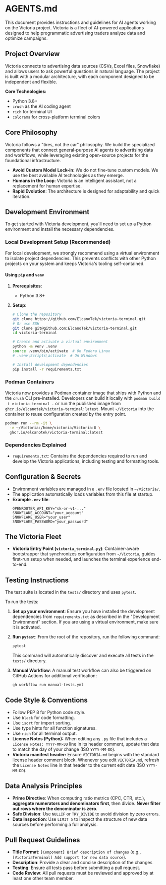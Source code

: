 # AGENTS.md

This document provides instructions and guidelines for AI agents working on the Victoria project. Victoria is a fleet of AI-powered applications designed to help programmatic advertising traders analyze data and optimize campaigns.

## Project Overview

Victoria connects to advertising data sources (CSVs, Excel files, Snowflake) and allows users to ask powerful questions in natural language. The project is built with a modular architecture, with each component designed to be independent and flexible.

**Core Technologies:**
- Python 3.8+
- `crush` as the AI coding agent
- `rich` for terminal UI
- `colorama` for cross-platform terminal colors

## Core Philosophy

Victoria follows a "tires, not the car" philosophy. We build the specialized components that connect general-purpose AI agents to advertising data and workflows, while leveraging existing open-source projects for the foundational infrastructure.

- **Avoid Custom Model Lock-in**: We do not fine-tune custom models. We use the best available AI technologies as they emerge.
- **Humans in the Loop**: Victoria is an intelligent assistant, not a replacement for human expertise.
- **Rapid Evolution**: The architecture is designed for adaptability and quick iteration.

## Development Environment

To get started with Victoria development, you'll need to set up a Python environment and install the necessary dependencies.

### Local Development Setup (Recommended)

For local development, we strongly recommend using a virtual environment to isolate project dependencies. This prevents conflicts with other Python projects on your system and keeps Victoria's tooling self-contained.

#### Using `pip` and `venv`

1.  **Prerequisites**:
    - Python 3.8+

2.  **Setup**:
    ```bash
    # Clone the repository
    git clone https://github.com/ElcanoTek/victoria-terminal.git
    # Or use SSH
    git clone git@github.com:ElcanoTek/victoria-terminal.git
    cd victoria-terminal

    # Create and activate a virtual environment
    python -m venv .venv
    source .venv/bin/activate  # On Fedora Linux
    # .venv\Scripts\activate  # On Windows

    # Install development dependencies
    pip install -r requirements.txt
    ```

### Podman Containers

Victoria now provides a Podman container image that ships with Python and the `crush` CLI pre-installed. Developers can build it locally with `podman build -t victoria-terminal .` or run the published image from `ghcr.io/elcanotek/victoria-terminal:latest`. Mount `~/Victoria` into the container to reuse configuration created by the entry point.

```bash
podman run --rm -it \
  -v ~/Victoria:/home/victoria/Victoria:U \
  ghcr.io/elcanotek/victoria-terminal:latest
```

### Dependencies Explained

- `requirements.txt`: Contains the dependencies required to run and develop the Victoria applications, including testing and formatting tools.

## Configuration & Secrets

- Environment variables are managed in a `.env` file located in `~/Victoria/`.
- The application automatically loads variables from this file at startup.
- **Example `.env` file**:
  ```
  OPENROUTER_API_KEY="sk-or-v1-..."
  SNOWFLAKE_ACCOUNT="your_account"
  SNOWFLAKE_USER="your_user"
  SNOWFLAKE_PASSWORD="your_password"
  ```

## The Victoria Fleet

- **Victoria Entry Point (`victoria_terminal.py`)**: Container-aware bootstrapper that synchronizes configuration from `~/Victoria`, guides first-run setup when needed, and launches the terminal experience end-to-end.

## Testing Instructions

The test suite is located in the `tests/` directory and uses `pytest`.

To run the tests:

1.  **Set up your environment**: Ensure you have installed the development dependencies from `requirements.txt` as described in the "Development Environment" section. If you are using a virtual environment, make sure it is activated.

2.  **Run `pytest`**: From the root of the repository, run the following command:
    ```bash
    pytest
    ```
    This command will automatically discover and execute all tests in the `tests/` directory.

3.  **Manual Workflow**: A manual test workflow can also be triggered on GitHub Actions for additional verification:
    ```bash
    gh workflow run manual-tests.yml
    ```

## Code Style & Conventions

- Follow PEP 8 for Python code style.
- Use `black` for code formatting.
- Use `isort` for import sorting.
- Use type hints for all function signatures.
- Use `rich` for all terminal output.
- **License Notes (Python):** When editing any `.py` file that includes a `License Notes: YYYY-MM-DD` line in its header comment, update that date to match the day of your change (ISO `YYYY-MM-DD`).
- **Victoria manifest header:** Ensure `VICTORIA.md` begins with the standard license header comment block. Whenever you edit `VICTORIA.md`, refresh the `License Notes` line in that header to the current edit date (ISO `YYYY-MM-DD`).

## Data Analysis Principles

- **Prime Directive**: When computing ratio metrics (CPC, CTR, etc.), **aggregate numerators and denominators first**, then divide. **Never filter out rows where the denominator is zero**.
- **Safe Division**: Use `NULLIF` or `TRY_DIVIDE` to avoid division by zero errors.
- **Data Inspection**: Use `LIMIT 5` to inspect the structure of new data sources before performing a full analysis.

## Pull Request Guidelines

- **Title Format**: `[Component] Brief description of changes` (e.g., `[VictoriaTerminal] Add support for new data source`).
- **Description**: Provide a clear and concise description of the changes.
- **Testing**: Ensure all tests pass before submitting a pull request.
- **Code Review**: All pull requests must be reviewed and approved by at least one other team member.


